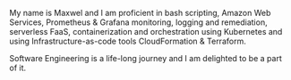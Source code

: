 My name is Maxwel and I am proficient in bash scripting, Amazon Web Services,
Prometheus & Grafana monitoring, logging and remediation, serverless FaaS, containerization and orchestration using Kubernetes
and using Infrastructure-as-code tools CloudFormation & Terraform.

Software Engineering is a life-long journey and I am delighted to be a part of it.
